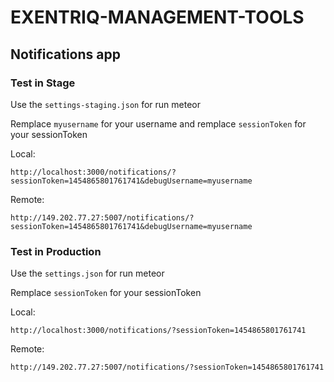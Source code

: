 # EXENTRIQ-MANAGEMENT-TOOLS

## Notifications app

### Test in Stage

Use the ```settings-staging.json``` for run meteor

Remplace ```myusername``` for your username and remplace ```sessionToken``` for your sessionToken

Local:

```
http://localhost:3000/notifications/?sessionToken=1454865801761741&debugUsername=myusername
```

Remote:

```
http://149.202.77.27:5007/notifications/?sessionToken=1454865801761741&debugUsername=myusername
```

### Test in Production

Use the ```settings.json``` for run meteor

Remplace ```sessionToken``` for your sessionToken

Local:

```
http://localhost:3000/notifications/?sessionToken=1454865801761741
```

Remote:

```
http://149.202.77.27:5007/notifications/?sessionToken=1454865801761741
```
